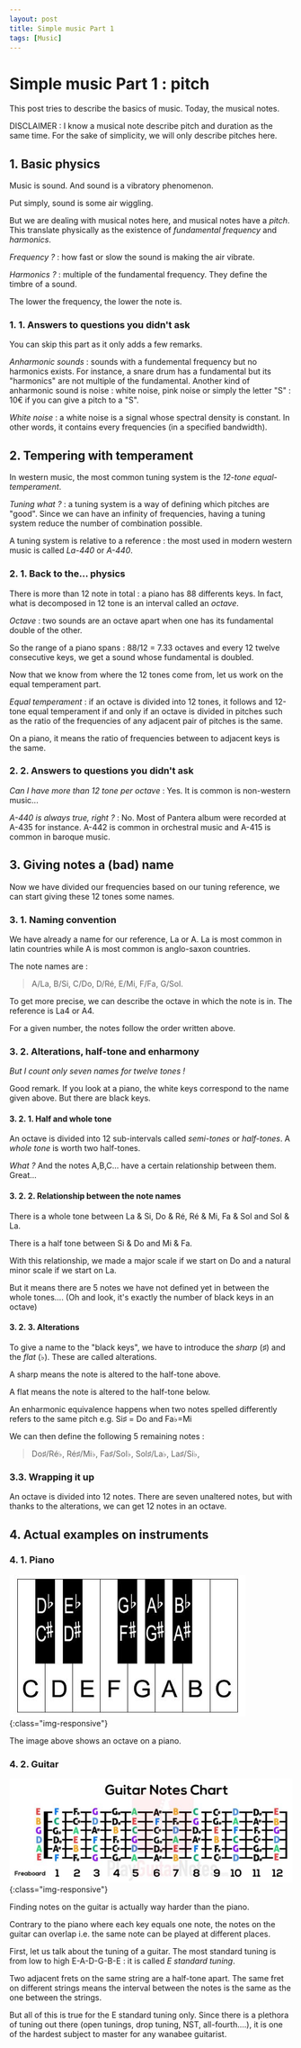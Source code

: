 ```yaml
---
layout: post
title: Simple music Part 1
tags: [Music]
---
```


# Simple music Part 1 : pitch

This post tries to describe the basics of music. Today, the musical notes.

DISCLAIMER : I know a musical note describe pitch and duration as the same time. For the sake of simplicity, we will only describe pitches here.

## 1. Basic physics

Music is sound. And sound is a vibratory phenomenon. 

Put simply, sound is some air wiggling.

But we are dealing with musical notes here, and musical notes have a *pitch*. This translate physically as the existence of *fundamental frequency* and *harmonics*.

*Frequency ?* : how fast or slow the sound is making the air vibrate. 

*Harmonics ?* : multiple of the fundamental frequency. They define the timbre of a sound.

The lower the frequency, the lower the note is.

### 1. 1. Answers to questions you didn't ask

You can skip this part as it only adds a few remarks.

*Anharmonic sounds* : sounds with a fundemental frequency but no harmonics exists. For instance, a snare drum has a fundamental but its "harmonics" are not multiple of the fundamental. 
Another kind of anharmonic sound is noise : white noise, pink noise or simply the letter "S" : 10€ if you can give a pitch to a "S".

*White noise* : a white noise is a signal whose spectral density is constant. In other words, it contains every frequencies (in a specified bandwidth).

## 2. Tempering with temperament

In western music, the most common tuning system is the *12-tone equal-temperament*.

*Tuning what ?* : a tuning system is a way of defining which pitches are "good". Since we can have an infinity of frequencies, having a tuning system reduce the number of combination possible.

A tuning system is relative to a reference : the most used in modern western music is called *La-440* or *A-440*. 

### 2. 1. Back to the... physics

There is more than 12 note in total : a piano has 88 differents keys. In fact, what is decomposed in 12 tone is an interval called an *octave*.

*Octave* : two sounds are an octave apart when one has its fundamental double of the other.

So the range of a piano spans : 88/12 = 7.33 octaves and every 12 twelve consecutive keys, we get a sound whose fundamental is doubled.

Now that we know from where the 12 tones come from, let us work on the equal temperament part.

*Equal temperament* : if an octave is divided into 12 tones, it follows and 12-tone equal temperament if and only if an octave is divided in pitches such as the ratio of the frequencies of any adjacent pair of pitches is the same.

On a piano, it means the ratio of frequencies between to adjacent keys is the same.

### 2. 2. Answers to questions you didn't ask

*Can I have more than 12 tone per octave* : Yes. It is common is non-western music...

*A-440 is always true, right ?* : No. Most of Pantera album were recorded at A-435 for instance. A-442 is common in orchestral music and A-415 is common in baroque music.

## 3. Giving notes a (bad) name

Now we have divided our frequencies based on our tuning reference, we can start giving these 12 tones some names.

### 3. 1. Naming convention

We have already a name for our reference, La or A. La is most common in latin countries while A is most common is anglo-saxon countries.

The note names are :

> A/La, B/Si, C/Do, D/Ré, E/Mi, F/Fa, G/Sol.

To get more precise, we can describe the octave in which the note is in. The reference is La4 or A4.

For a given number, the notes follow the order written above.

### 3. 2. Alterations, half-tone and enharmony

*But I count only seven names for twelve tones !*

Good remark. If you look at a piano, the white keys correspond to the name given above. But there are black keys.

#### 3. 2. 1. Half and whole tone

An octave is divided into 12 sub-intervals called *semi-tones* or *half-tones*. A *whole tone* is worth two half-tones.

*What ?*  And the notes A,B,C... have a certain relationship between them. Great...

#### 3. 2. 2. Relationship between the note names

There is a whole tone between La & Si, Do & Ré, Ré & Mi, Fa & Sol and Sol & La.

There is a half tone between Si & Do and Mi & Fa.

With this relationship, we made a major scale if we start on Do and a natural minor scale if we start on La.

But it means there are 5 notes we have not defined yet in between the whole tones.... (Oh and look, it's exactly the number of black keys in an octave)

#### 3. 2. 3. Alterations

To give a name to the "black keys", we have to introduce the *sharp* (♯) and the *flat* (♭). These are called alterations.

A sharp means the note is altered to the half-tone above.

A flat means the note is altered to the half-tone below.

An enharmonic equivalence happens when two notes spelled differently refers to the same pitch e.g. Si♯ = Do and Fa♭=Mi

We can then define the following 5 remaining notes :

> Do♯/Ré♭, Ré♯/Mi♭, Fa♯/Sol♭, Sol♯/La♭, La♯/Si♭, 


### 3.3. Wrapping it up

An octave is divided into 12 notes. There are seven unaltered notes, but with thanks to the alterations, we can get 12 notes in an octave.

## 4. Actual examples on instruments
### 4. 1. Piano

![drum-pattern](/assets/img/posts/piano-keyboard_diagram_2.jpg){:class="img-responsive"}


The image above shows an octave on a piano.
### 4. 2. Guitar

![drum-pattern](/assets/img/posts/guitar-notes-chart-tab.jpg){:class="img-responsive"}

Finding notes on the guitar is actually way harder than the piano.

Contrary to the piano where each key equals one note, the notes on the guitar can overlap i.e. the same note can be played at different places.

First, let us talk about the tuning of a guitar. The most standard tuning is from low to high E-A-D-G-B-E : it is called *E standard tuning*.

Two adjacent frets on the same string are a half-tone apart. The same fret on different strings means the interval between the notes is the same as the one between the strings.

But all of this is true for the E standard tuning only. Since there is a plethora of tuning out there (open tunings, drop tuning, NST, all-fourth....), it is one of the hardest subject to master for any wanabee guitarist.
